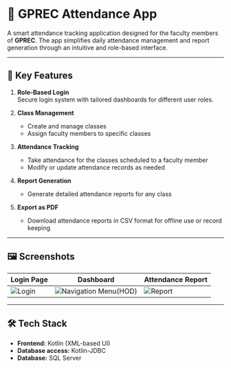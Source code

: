 # 📘 GPREC Attendance App

A smart attendance tracking application designed for the faculty members of **GPREC**. The app simplifies daily attendance management and report generation through an intuitive and role-based interface.

---

## 🚀 Key Features

1. **Role-Based Login**  
   Secure login system with tailored dashboards for different user roles.

2. **Class Management**  
   - Create and manage classes  
   - Assign faculty members to specific classes

3. **Attendance Tracking**  
   - Take attendance for the classes scheduled to a faculty member  
   - Modify or update attendance records as needed

4. **Report Generation**  
   - Generate detailed attendance reports for any class

5. **Export as PDF**  
   - Download attendance reports in CSV format for offline use or record keeping

---

## 🖼️ Screenshots

| Login Page | Dashboard | Attendance Report |
|------------|-----------|-------------------|
| ![Login](https://github.com/user-attachments/assets/2204d206-6bc9-4445-8402-48b07d666c6c)| ![Navigation Menu(HOD)](https://github.com/user-attachments/assets/613779c6-e39d-4be1-921d-748c09cfd756)| ![Report](https://github.com/user-attachments/assets/33f15be7-3b19-471d-8381-6a1042fd1f57)|


---

## 🛠 Tech Stack

- **Frontend:** Kotlin (XML-based UI)
- **Database access:** Kotlin-JDBC
- **Database:** SQL Server

